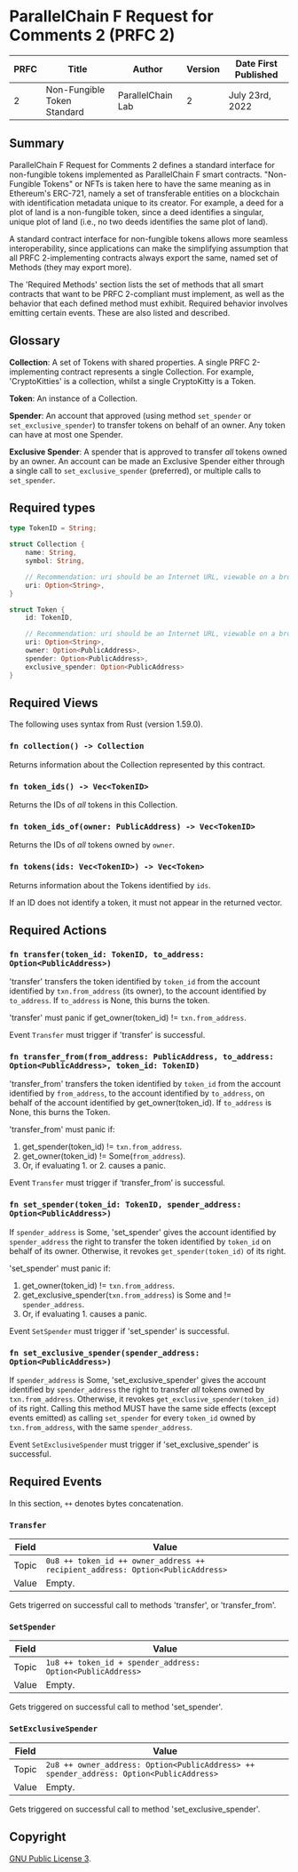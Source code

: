 # ParallelChain F Request for Comments 2 (PRFC 2)

| PRFC | Title | Author | Version | Date First Published |
| --- | ----- | ---- | --- | --- |
| 2   | Non-Fungible Token Standard | ParallelChain Lab | 2 | July 23rd, 2022 | 

## Summary 
  
ParallelChain F Request for Comments 2 defines a standard interface for non-fungible tokens implemented as ParallelChain F smart contracts. "Non-Fungible Tokens" or NFTs is taken here to have the same meaning as in Ethereum's ERC-721, namely a set of transferable entities on a blockchain with identification metadata unique to its creator. For example, a deed for a plot of land is a non-fungible token, since a deed identifies a singular, unique plot of land (i.e., no two deeds identifies the same plot of land).

A standard contract interface for non-fungible tokens allows more seamless interoperability, since applications can make the simplifying assumption that all PRFC 2-implementing contracts always export the same, named set of Methods (they may export more).

The 'Required Methods' section lists the set of methods that all smart contracts that want to be PRFC 2-compliant must implement, as well as the behavior that each defined method must exhibit. Required behavior involves emitting certain events. These are also listed and described.

## Glossary

**Collection**: A set of Tokens with shared properties. A single PRFC 2-implementing contract represents a single Collection. For example, 'CryptoKitties' is a collection, whilst a single CryptoKitty is a Token.  

**Token**: An instance of a Collection.

**Spender**: An account that approved (using method `set_spender` or `set_exclusive_spender`) to transfer tokens on behalf of an owner. Any token can have at most one Spender.

**Exclusive Spender**: A spender that is approved to transfer *all* tokens owned by an owner. An account can be made an Exclusive Spender either through a single call to `set_exclusive_spender` (preferred), or multiple calls to `set_spender`.  

## Required types

```rust
type TokenID = String;
```

```rust
struct Collection {
    name: String,
    symbol: String,

    // Recommendation: uri should be an Internet URL, viewable on a browser.
    uri: Option<String>,
}
```

```rust
struct Token {
    id: TokenID,

    // Recommendation: uri should be an Internet URL, viewable on a browser.
    uri: Option<String>,
    owner: Option<PublicAddress>,
    spender: Option<PublicAddress>,
    exclusive_spender: Option<PublicAddress>
}
```

## Required Views 

The following uses syntax from Rust (version 1.59.0).

### `fn collection() -> Collection`

Returns information about the Collection represented by this contract.

### `fn token_ids() -> Vec<TokenID>` 

Returns the IDs of *all* tokens in this Collection. 

### `fn token_ids_of(owner: PublicAddress) -> Vec<TokenID>`

Returns the IDs of *all* tokens owned by `owner`.

### `fn tokens(ids: Vec<TokenID>) -> Vec<Token>`

Returns information about the Tokens identified by `ids`. 

If an ID does not identify a token, it must not appear in the returned vector. 

## Required Actions

### `fn transfer(token_id: TokenID, to_address: Option<PublicAddress>)`

'transfer' transfers the token identified by `token_id` from the account identified by `txn.from_address` (its owner), to the account identified by `to_address`. If `to_address` is None, this burns the token.

'transfer' must panic if get_owner(token_id) != `txn.from_address`.

Event `Transfer` must trigger if 'transfer' is successful.

### `fn transfer_from(from_address: PublicAddress, to_address: Option<PublicAddress>, token_id: TokenID)`

'transfer_from' transfers the token identified by `token_id` from the account identified by `from_address`, to the account identified by `to_address`, on behalf of the account identified by get_owner(token_id). If `to_address` is None, this burns the Token.

'transfer_from' must panic if: 
1. get_spender(token_id) != `txn.from_address`.
2. get_owner(token_id) != Some(`from_address`).
3. Or, if evaluating 1. or 2. causes a panic.

Event `Transfer` must trigger if ‘transfer_from’ is successful. 

### `fn set_spender(token_id: TokenID, spender_address: Option<PublicAddress>)`

If `spender_address` is Some, 'set_spender' gives the account identified by `spender_address` the right to transfer the token identified by `token_id` on behalf of its owner. Otherwise, it revokes `get_spender(token_id)` of its right.

'set_spender' must panic if:
1. get_owner(token_id) != `txn.from_address`.
2. get_exclusive_spender(`txn.from_address`) is Some and != `spender_address`.
3. Or, if evaluating 1. causes a panic.

Event `SetSpender` must trigger if 'set_spender' is successful.

### `fn set_exclusive_spender(spender_address: Option<PublicAddress>)`

If `spender_address` is Some, 'set_exclusive_spender' gives the account identified by `spender_address` the right to transfer *all* tokens owned by `txn.from_address`. Otherwise, it revokes `get_exclusive_spender(token_id)` of its right. Calling this method MUST have the same side effects (except events emitted) as calling `set_spender` for every `token_id` owned by `txn.from_address`, with the same `spender_address`.

Event `SetExclusiveSpender` must trigger if 'set_exclusive_spender' is successful.
     
## Required Events

In this section, `++` denotes bytes concatenation.

### `Transfer`

| Field | Value |
| ----- | ----- |
| Topic | `0u8 ++ token_id ++ owner_address ++ recipient_address: Option<PublicAddress>` |
| Value | Empty. |

Gets trigerred on successful call to methods 'transfer', or 'transfer_from'.

### `SetSpender`

| Field | Value |
| ----- | ----- |
| Topic | `1u8 ++ token_id + spender_address: Option<PublicAddress>` |
| Value | Empty. |

Gets triggered on successful call to method 'set_spender'.

### `SetExclusiveSpender`

| Field | Value |
| ----- | ----- |
| Topic | `2u8 ++ owner_address: Option<PublicAddress> ++ spender_address: Option<PublicAddress>` |
| Value | Empty. |

Gets triggered on successful call to method 'set_exclusive_spender'. 

## Copyright
  
[GNU Public License 3](https://www.gnu.org/licenses/gpl-3.0.en.html).


